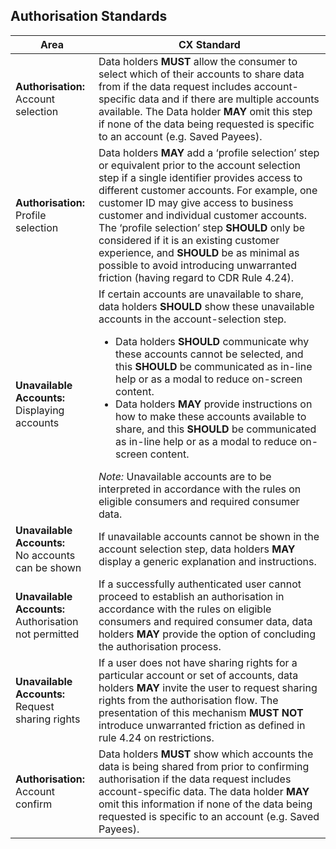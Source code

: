 ## Authorisation Standards

|Area|CX Standard|
|-------------------|------------------------------|
|**Authorisation:**<br/> Account selection |Data holders **MUST** allow the consumer to select which of their accounts to share data from if the data request includes account-specific data and if there are multiple accounts available. The Data holder **MAY** omit this step if none of the data being requested is specific to an account (e.g. Saved Payees).|
|**Authorisation:**<br/>Profile selection |Data holders **MAY** add a ‘profile selection’ step or equivalent prior to the account selection step if a single identifier provides access to different customer accounts. For example, one customer ID may give access to business customer and individual customer accounts. The ‘profile selection’ step **SHOULD** only be considered if it is an existing customer experience, and **SHOULD** be as minimal as possible to avoid introducing unwarranted friction (having regard to CDR Rule 4.24).|
|**Unavailable Accounts:**<br/>Displaying accounts|If certain accounts are unavailable to share, data holders **SHOULD** show these unavailable accounts in the account-selection step.<ul><li>Data holders **SHOULD** communicate why these accounts cannot be selected, and this **SHOULD** be communicated as in-line help or as a modal to reduce on-screen content.</li><li>Data holders **MAY** provide instructions on how to make these accounts available to share, and this **SHOULD** be communicated as in-line help or as a modal to reduce on-screen content.</li></ul>*Note:* Unavailable accounts are to be interpreted in accordance with the rules on eligible consumers and required consumer data.|
|**Unavailable Accounts:**<br/>No accounts can be shown|If unavailable accounts cannot be shown in the account selection step, data holders **MAY** display a generic explanation and instructions.|
|**Unavailable Accounts:**<br/>Authorisation not permitted|If a successfully authenticated user cannot proceed to establish an authorisation in accordance with the rules on eligible consumers and required consumer data, data holders **MAY** provide the option of concluding the authorisation process.|
|**Unavailable Accounts:**<br/>Request sharing rights|If a user does not have sharing rights for a particular account or set of accounts, data holders **MAY** invite the user to request sharing rights from the authorisation flow. The presentation of this mechanism **MUST NOT** introduce unwarranted friction as defined in rule 4.24 on restrictions.|
|**Authorisation:**<br>Account confirm|Data holders **MUST** show which accounts the data is being shared from prior to confirming authorisation if the data request includes account-specific data. The data holder **MAY** omit this information if none of the data being requested is specific to an account (e.g. Saved Payees).|

